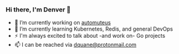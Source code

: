 ### Hi there, I'm Denver 👋

- 🔭 I’m currently working on [automuteus](http://github.com/denverquane/automuteus)
- 🌱 I’m currently learning Kubernetes, Redis, and general DevOps
- ⚡ I'm always excited to talk about -and work on- Go projects
- 📫 I can be reached via dquane@protonmail.com
